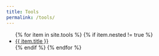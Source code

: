 ```yaml
---
title: Tools
permalink: /tools/
---
```


<ul>
{% for item in site.tools %}
  {% if item.nested != true %}
  <li>
    <a href="{{ item.url }}">{{ item.title }}</a>
  </li>
  {% endif %}
{% endfor %}
</ul>
